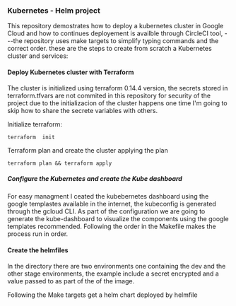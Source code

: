 ### Kubernetes - Helm project

This repository demostrates how to deploy a kubernetes cluster in Google Cloud and
how to continues deployement is availble through CircleCI tool,
---the repository uses make targets to simplify typing commands and the correct order.
these are the steps to create from scratch a Kubernetes cluster and services:

#### Deploy Kubernetes cluster with Terraform

The cluster is initialized using terraform 0.14.4 version, the secrets stored in terraform.tfvars are not commited
in this repository for security of the project due to the initializacion of the cluster happens one time
I'm going to skip how to share the secrete variables with others.

Initialize terraform:
```
terraform  init
```

Terraform plan and create the cluster applying the plan
```
terraform plan && terraform apply
```

##### Configure the Kubernetes and create the Kube dashboard
For easy managment I ceated the kubebernetes dashboard using the google templastes available in the internet, the kubeconfig is generated through the gcloud CLI.
As part of the configuration we are going to generate the kube-dashboard to visualize the components using the google templates recommended.
Following the order in the Makefile makes the process run in order.

#### Create the helmfiles
In the directory there are two environments one containing the dev and the other stage environments, the example include a secret encrypted and a value passed to as part of the of the image.

Following the Make targets get a helm chart deployed by helmfile
